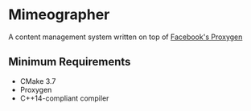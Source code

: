 # Mimeographer

A content management system written on top of [Facebook's Proxygen](https://github.com/facebook/proxygen)

## Minimum Requirements
* CMake 3.7
* Proxygen
* C++14-compliant compiler
